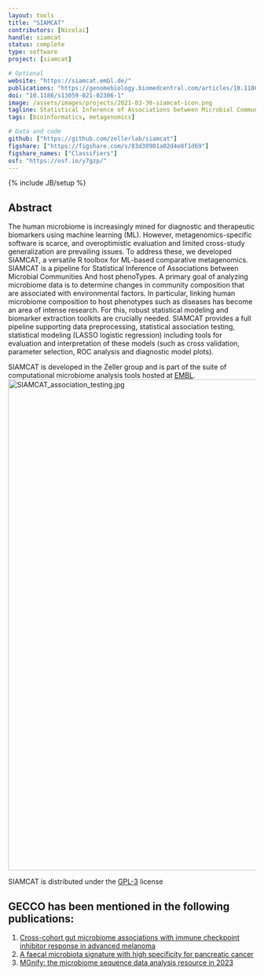 ```yaml
---
layout: tools
title: "SIAMCAT"
contributors: [Nicolai]
handle: siamcat
status: complete
type: software
project: [siamcat]

# Optional
website: "https://siamcat.embl.de/"
publications: "https://genomebiology.biomedcentral.com/articles/10.1186/s13059-021-02306-11"
doi: "10.1186/s13059-021-02306-1"
image: /assets/images/projects/2021-03-30-siamcat-icon.png
tagline: Statistical Inference of Associations between Microbial Communities And host phenoTypes
tags: [bioinformatics, metagenomics]

# Data and code
github: ["https://github.com/zellerlab/siamcat"]
figshare: ["https://figshare.com/s/83d30901a02d4e8f1d69"]
figshare_names: ["Classifiers"]
osf: "https://osf.io/y7gzp/"
---
```

{% include JB/setup %}

## Abstract
The human microbiome is increasingly mined for diagnostic and therapeutic biomarkers using machine learning (ML). However, metagenomics-specific software is scarce, and overoptimistic evaluation and limited cross-study generalization are prevailing issues. To address these, we developed SIAMCAT, a versatile R toolbox for ML-based comparative metagenomics.  
SIAMCAT is a pipeline for Statistical Inference of Associations between Microbial Communities And host phenoTypes.
A primary goal of analyzing microbiome data is to determine changes in community composition that are associated with environmental factors. In particular, linking human microbiome composition to host phenotypes such as diseases has become an area of intense research. For this, robust statistical modeling and biomarker extraction toolkits are crucially needed. SIAMCAT provides a full pipeline supporting data preprocessing, statistical association testing, statistical modeling (LASSO logistic regression) including tools for evaluation and interpretation of these models (such as cross validation, parameter selection, ROC analysis and diagnostic model plots).  

SIAMCAT is developed in the Zeller group and is part of the suite of computational microbiome analysis tools hosted at [EMBL](https://www.embl.org/).  
<img src="/assets/images/projects/2021-03-30-siamcat_associations.jpg" alt="SIAMCAT_association_testing.jpg" width="1000"/>  

SIAMCAT is distributed under the [GPL-3](https://www.gnu.org/licenses/gpl-3.0.en.html) license

## GECCO has been mentioned in the following publications:
1. [Cross-cohort gut microbiome associations with immune checkpoint inhibitor response in advanced melanoma](https://www.nature.com/articles/s41591-022-01695-5)
2. [A faecal microbiota signature with high specificity for pancreatic cancer](https://gut.bmj.com/content/71/7/1359)
3. [MGnify: the microbiome sequence data analysis resource in 2023](https://academic.oup.com/nar/article/51/D1/D753/6880769)

